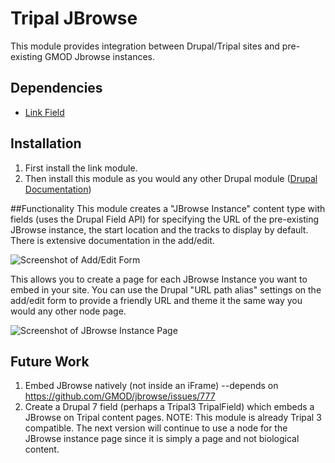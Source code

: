 # Tripal JBrowse
This module provides integration between Drupal/Tripal sites and pre-existing GMOD Jbrowse instances. 

## Dependencies
* [Link Field](https://www.drupal.org/project/link)

## Installation
1. First install the link module.
2. Then install this module as you would any other Drupal module ([Drupal Documentation](https://www.drupal.org/documentation/install/modules-themes/modules-7))

##Functionality
This module creates a "JBrowse Instance" content type with fields (uses the Drupal Field API) for specifying the URL of the pre-existing JBrowse instance, the start location and the tracks to display by default. There is extensive documentation in the add/edit.

![Screenshot of Add/Edit Form](https://github.com/UofS-Pulse-Binfo/tripal_jbrowse/blob/7.x-2.1.x/theme/images/tripal_jbrowse.edit_form.screenshot.png)

This allows you to create a page for each JBrowse Instance you want to embed in your site. You can use the Drupal "URL path alias" settings on the add/edit form to provide a friendly URL and theme it the same way you would any other node page.

![Screenshot of JBrowse Instance Page](https://github.com/UofS-Pulse-Binfo/tripal_jbrowse/blob/7.x-2.1.x/theme/images/tripal_jbrowse.page.screenshot.png)

## Future Work
1. Embed JBrowse natively (not inside an iFrame) --depends on https://github.com/GMOD/jbrowse/issues/777
2. Create a Drupal 7 field (perhaps a Tripal3 TripalField) which embeds a JBrowse on Tripal content pages.
NOTE: This module is already Tripal 3 compatible. The next version will continue to use a node for the JBrowse instance page since it is simply a page and not biological content.
